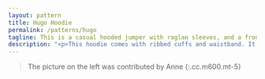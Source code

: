 ```yaml
---
layout: pattern
title: Hugo Hoodie
permalink: /patterns/hugo
tagline: This is a casual hooded jumper with raglan sleeves, and a front pouch
description: "<p>This hoodie comes with ribbed cuffs and waistband. It's loosely fitted and casual. Comfortable but cool.</p>"
---
```


> The picture on the left was contributed by Anne
{:.cc.m600.mt-5}
